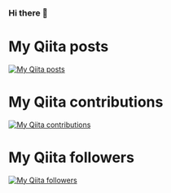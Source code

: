 ### Hi there 👋




# My Qiita posts
[![My Qiita posts](https://qiita-badge.apiapi.app/s/ymsrk/posts.svg)](http://qiita.com/ymsrk)
# My Qiita contributions
[![My Qiita contributions](https://qiita-badge.apiapi.app/s/ymsrk/contributions.svg)](http://qiita.com/ymsrk)
# My Qiita followers
[![My Qiita followers](https://qiita-badge.apiapi.app/s/ymsrk/followers.svg)](http://qiita.com/ymsrk)

<!--
**ymsrk/ymsrk** is a ✨ _special_ ✨ repository because its `README.md` (this file) appears on your GitHub profile.

Here are some ideas to get you started:

- 🔭 I’m currently working on ...
- 🌱 I’m currently learning ...
- 👯 I’m looking to collaborate on ...
- 🤔 I’m looking for help with ...
- 💬 Ask me about ...
- 📫 How to reach me: ...
- 😄 Pronouns: ...
- ⚡ Fun fact: ...
-->
